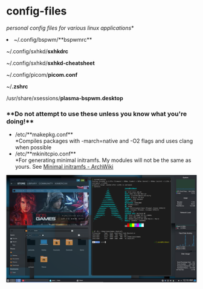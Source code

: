 # <h1>**config-files**</h1>
*personal config files for various linux applications**

<li>~/.config/bspwm/**bspwmrc**</li> 

~/.config/sxhkd/**sxhkdrc**

~/.config/sxhkd/**sxhkd-cheatsheet**

~/.config/picom/**picom.conf**

~/**.zshrc**

/usr/share/xsessions/**plasma-bspwm.desktop**</li>


<h3>**<strong>Do not attempt to use these unless you know what you're doing!</strong>**</h3>

<ul>
<li>/etc/**makepkg.conf**</li> *Compiles packages with -march=native and -O2 flags and uses clang when possible
<li>/etc/**mkinitcpio.conf** </li> *For generating minimal initramfs. My modules will not be the same as yours. 
See <a href="https://wiki.archlinux.org/index.php/Minimal_initramfs" title="Arch Wiki-Minimal initramfs">Minimal initramfs - ArchWiki</a>
</ul>

![desktop](desktop.png)
